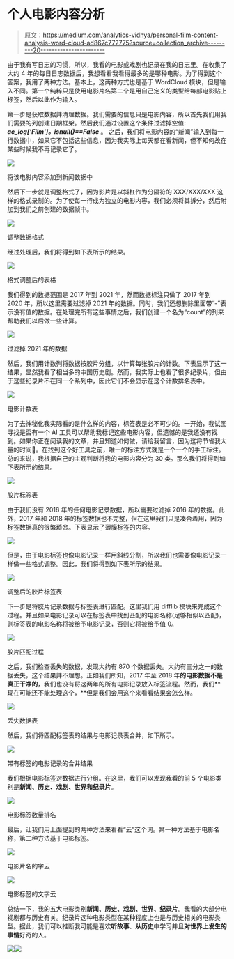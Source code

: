 # 个人电影内容分析

> 原文：<https://medium.com/analytics-vidhya/personal-film-content-analysis-word-cloud-ad867c772775?source=collection_archive---------20----------------------->

由于我有写日志的习惯，所以，我看的电影或戏剧也记录在我的日志里。在收集了大约 4 年的每日日志数据后，我想看看我看得最多的是哪种电影。为了得到这个答案，我用了两种方法。基本上，这两种方式也是基于 WordCloud 模块，但是输入不同。第一个纯粹只是使用电影片名第二个是用自己定义的类型给每部电影贴上标签，然后以此作为输入。

第一步是获取数据并清理数据。我们需要的信息只是电影内容，所以首先我们用我们需要的列创建日期框架。然后我们通过设置这个条件过滤掉空值: ***ac_log['Film']。isnull()==False*** 。
之后，我们将电影内容的“新闻”输入到每一行数据中，如果它不包括这些信息，因为我实际上每天都在看新闻，但不知何故在某些时候我不再记录它了。

![](img/0bbea04bc0873f22604800bc3b15be95.png)

将该电影内容添加到新闻数据中

然后下一步就是调整格式了，因为影片是以斜杠作为分隔符的 XXX/XXX/XXX 这样的格式录制的。为了使每一行成为独立的电影内容，我们必须将其拆分，然后附加到我们之前创建的数据帧中。

![](img/6455fa2bed10d6b2cced1b82ce9ce5ba.png)

调整数据格式

经过处理后，我们将得到如下表所示的结果。

![](img/c92db4546e33a6cb2ec5d273e80c5989.png)

格式调整后的表格

我们得到的数据范围是 2017 年到 2021 年，然而数据标注只做了 2017 年到 2020 年，所以这里需要过滤掉 2021 年的数据。同时，我们还想删除里面带“-”表示没有值的数据。在处理完所有这些事情之后，我们创建一个名为“count”的列来帮助我们以后做一些计算。

![](img/9ca7a904fe0e5cdeec64b7f1bae7f215.png)

过滤掉 2021 年的数据

然后，我们用计数列将数据按胶片分组，以计算每张胶片的计数。下表显示了这一结果，显然我看了相当多的中国历史剧。然而，我实际上也看了很多纪录片，但由于这些纪录片不在同一个系列中，因此它们不会显示在这个计数排名表中。

![](img/bdcf7146026bb78877801f5e0a43c767.png)

电影计数表

为了去神秘化我实际看的是什么样的内容，标签表是必不可少的。一开始，我试图寻找是否有一个 AI 工具可以帮助我标记这些电影内容，但遗憾的是我还没有找到。如果你正在阅读我的文章，并且知道如何做，请给我留言，因为这将节省我大量的时间🙏。在找到这个好工具之前，唯一的标注方式就是一个一个的手工标注。总的来说，我根据自己的主观判断将我的电影内容分为 30 类。那么我们将得到如下表所示的结果。

![](img/ccc1e9576f7975713f5fd07dfdddd771.png)

胶片标签表

由于我们没有 2016 年的任何电影记录数据，所以需要过滤掉 2016 年的数据。此外，2017 年和 2018 年的标签数据也不完整，但在这里我们只是凑合着用，因为标签数据真的很繁琐😞。下表显示了薄膜标签的内容。

![](img/d956d0c5157c8dae088f0acf308e8bf2.png)

但是，由于电影标签也像电影记录一样用斜线分割，所以我们也需要像电影记录一样做一些格式调整。因此，我们将得到如下表所示的结果。

![](img/e7c6d4482b51cc85eab5b95263f45dff.png)

调整后的胶片标签表

下一步是将胶片记录数据与标签表进行匹配。这里我们用 difflib 模块来完成这个过程。并且如果电影记录可以在标签表中找到匹配的电影名称(足够相似以匹配)，则标签表的电影名称将被给予电影记录，否则它将被给予值 0。

![](img/adbbdd93f9ea2f86815b30129979367a.png)

胶片匹配过程

之后，我们检查丢失的数据，发现大约有 870 个数据丢失。大约有三分之一的数据丢失，这个结果并不理想。正如我们所知，2017 年至 2018 年**的电影数据不是真正干净的**，我们也没有将这两年的所有电影记录放入标签流程。然而，我们**现在可能还不能处理这个，**但是我们会用这个来看看结果会怎么样。

![](img/cbc9c8aac665b908426c49c8901f712b.png)

丢失数据表

然后，我们将匹配标签表的结果与电影记录表合并，如下所示。

![](img/bb700e748eccc01379796d01f7dc14de.png)

带有标签的电影记录的合并结果

我们根据电影标签对数据进行分组。在这里，我们可以发现我看的前 5 个电影类别是**新闻、历史、戏剧、世界和纪录片**。

![](img/178f1c8a215df32152f6cfd0b7a12f22.png)

电影标签数量排名

最后，让我们用上面提到的两种方法来看看“云”这个词。第一种方法基于电影名称，第二种方法基于电影标签。

![](img/97dcc834fc29d98b3f5dd6fc8d26bdf8.png)

电影片名的字云

![](img/993b9afaa27704cb90d3597e1e68465a.png)

电影标签的文字云

总结一下，我的五大电影类别**新闻、历史、戏剧、世界、纪录片**。我看的大部分电视剧都与历史有关。纪录片这种电影类型在某种程度上也是与历史相关的电影类型。据此，我们可以推断我可能是喜欢**听故事**、**从历史**中学习并且**对世界上发生的事情**好奇的人。

![](img/0f7193e1841016be90005b417f5bd8cf.png)![](img/e6def10540b5ebc259c2aa416dfe29c5.png)